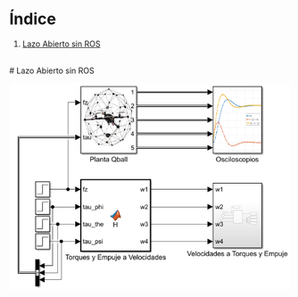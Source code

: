 

# Índice
1. [Lazo Abierto sin ROS](#id0)
<br><br>

<div id='id0' />
# Lazo Abierto sin ROS

![](https://github.com/CarlosAlfredoMarin/Experimentos_con_QBall_y_ROS/blob/main/Matlab/Imagenes/LazoAbierto_SinROS.png)

